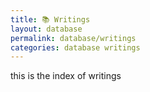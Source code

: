 ```yaml
---
title: 📚 Writings
layout: database
permalink: database/writings
categories: database writings
---
```

this is the index of writings
